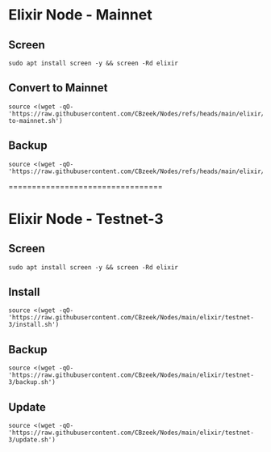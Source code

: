 #  Elixir Node - Mainnet

## Screen
```
sudo apt install screen -y && screen -Rd elixir
```

## Convert to Mainnet
```
source <(wget -qO- 'https://raw.githubusercontent.com/CBzeek/Nodes/refs/heads/main/elixir/mainnet/convert-to-mainnet.sh')
```

## Backup
```
source <(wget -qO- 'https://raw.githubusercontent.com/CBzeek/Nodes/refs/heads/main/elixir/mainnet/backup.sh')
```


=================================

#  Elixir Node - Testnet-3

## Screen
```
sudo apt install screen -y && screen -Rd elixir
```

## Install
```
source <(wget -qO- 'https://raw.githubusercontent.com/CBzeek/Nodes/main/elixir/testnet-3/install.sh')
```

## Backup
```
source <(wget -qO- 'https://raw.githubusercontent.com/CBzeek/Nodes/main/elixir/testnet-3/backup.sh')
```


## Update
```
source <(wget -qO- 'https://raw.githubusercontent.com/CBzeek/Nodes/main/elixir/testnet-3/update.sh')
```

